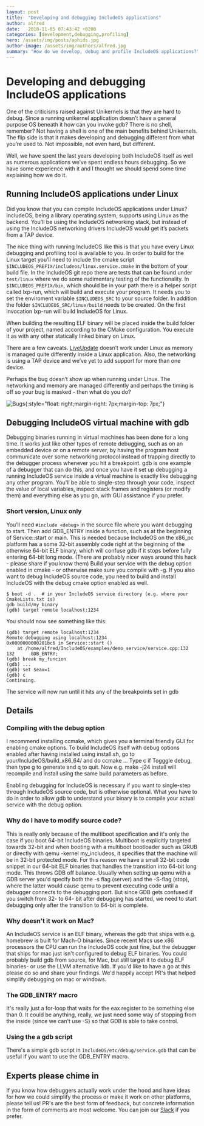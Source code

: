 ```yaml
---
layout: post
title:  "Developing and debugging IncludeOS applications"
author: alfred
date:   2018-11-05 07:43:42 +0200
categories: [development,debugging,profiling]
hero: /assets/img/posts/aphids.jpg
author-image: /assets/img/authors/alfred.jpg
summary: "How do we develop, debug and profile IncludeOS applications?"
---
```


# Developing and debugging IncludeOS applications

One of the criticisms raised against Unikernels is that they are hard to debug. Since a running unikernel application doesn’t have a general purpose OS beneath it how can you invoke gdb? There is no shell, remember? Not having a shell is one of the main benefits behind Unikernels. The flip side is that it makes developing and debugging different from what you’re used to. Not impossible, not even hard, but different.

Well, we have spent the last years developing both IncludeOS itself as well as numerous applications we’ve spent endless hours debugging. So we have some experience with it and I thought we should spend some time explaining how we do it.

## Running IncludeOS applications under Linux

Did you know that you can compile IncludeOS applications under Linux? IncludeOS, being a library operating system, supports using Linux as the backend. You’ll be using the IncludeOS networking stack, but instead of using the IncludeOS networking drivers IncludeOS would get it’s packets from a TAP device.

The nice thing with running IncludeOS like this is that you have every Linux debugging and profiling tool is available to you. In order to build for the Linux target you’ll need to include the cmake script ```$INCLUDEOS_PREFIX/includeos/linux.service.cmake``` in the bottom of your build file. In the IncludeOS git repo there are tests that can be found under ```test/linux``` where we do some rudimentary testing of the functionality. In ```$INCLUDEOS_PREFIX/bin```, which should be in your path there is a helper script called lxp-run, which will build and execute your program. It needs you to set the enviroment variable ```$INCLUDEOS_SRC``` to your source folder. In addition the folder ```$INCLUDEOS_SRC/linux/build``` needs to be created. On the first invocation lxp-run will build IncludeOS for Linux.

When building the resulting ELF binary will be placed inside the build folder of your project, named according to the CMake configuration. You execute it as with any other statically linked binary on Linux.

There are a few caveats. [LiveUpdate] doesn’t work under Linux as memory is managed quite differently inside a Linux application. Also, the networking is using a TAP device and we’ve yet to add support for more than one device.

Perhaps the bug doesn’t show up when running under Linux. The networking and memory are managed differently and perhaps the timing is off so your bug is masked - then what do you do?


![Bugs]({{site-url}}/assets/img/posts/fly.jpg){:style="float: right;margin-right: 7px;margin-top: 7px;"}

## Debugging IncludeOS virtual machine with gdb

Debugging binaries running in virtual machines has been done for a long time. It works just like other types of remote debugging, such as on an embedded device or on a remote server, by having the program host communicate over some networking protocol instead of trapping directly to the debugger process whenever you hit a breakpoint. gdb is one example of a debugger that can do this, and once you have it set up debugging a running IncludeOS service inside a virtual machine is exactly like debugging any other program. You'll be able to single-step through your code, inspect the value of local variables, inspect stack frames and registers (or modify them) and everything else as you go, with GUI assistance if you prefer.

### Short version, Linux only

You’ll need ```#include <debug>``` in the source file where you want debugging to start. Then add GDB_ENTRY inside a function, such as at the beginning of Service::start or main. This is needed because IncludeOS on the x86_pc platform has a some 32-bit assembly code right at the beginning of the otherwise 64-bit ELF binary, which will confuse gdb if it stops before fully entering 64-bit long mode. (There are probably nicer ways around this hack - please share if you know them)
Build your service with the debug option enabled in cmake - or otherwise make sure you compile with -g. If you also want to debug IncludeOS source code, you need to build and install IncludeOS with the debug cmake option enabled as well.

    $ boot -d .  # in your IncludeOS service directory (e.g. where your CmakeLists.txt is)
    gdb build/my_binary
    (gdb) target remote localhost:1234

You should now see something like this:

	(gdb) target remote localhost:1234
	Remote debugging using localhost:1234
	0x0000000000201bc6 in Service::start ()
    	at /home/alfred/IncludeOS/examples/demo_service/service.cpp:132
	132      GDB_ENTRY;
	(gdb) break my_funcion
	(gdb) ...
	(gdb) set $eax=1
	(gdb) c
	Continuing.

The service will now run until it hits any of the breakpoints set in gdb

## Details
### Compiling with the debug option

I recommend installing ccmake, which gives you a terminal friendly GUI for enabling cmake options. To build IncludeOS itself with debug options enabled after having installed using install.sh, go to your/IncludeOS/build_x86_64/ and do ccmake ... Type c if Togggle debug, then type g to generate and q to quit. Now e.g. make -j24 install will recompile and install using the same build parameters as before.

Enabling debugging for IncludeOS is necessary if you want to single-step through IncludeOS source code, but is otherwise optional. What you have to do in order to allow gdb to understand your binary is to compile your actual service with the debug option.

### Why do I have to modify source code?

This is really only because of the multiboot specification and it's only the case if you boot 64-bit IncludeOS binaries. Multiboot is explicitly targeted towards 32-bit and when booting with a multiboot bootloader such as GRUB or directly with qemu -kernel my_includeos, it specifies that the machine will be in 32-bit protected mode. For this reason we have a small 32-bit code snippet in our 64-bit ELF binaries that handles the transition into 64-bit long mode. This throws GDB off balance. Usually when setting up qemu with a GDB server you'd specify both the -s flag (server) and the -S-flag (stop), where the latter would cause qemu to prevent executing code until a debugger connects to the debugging port. But since GDB gets confused if you switch from 32- to 64- bit after debugging has started, we need to start debugging only after the transition to 64-bit is complete.

### Why doesn't it work on Mac?

An IncludeOS service is an ELF binary, whereas the gdb that ships with e.g. homebrew is built for Mach-O binaries. Since recent Macs use x86 processors the CPU can run the IncludeOS code just fine, but the debugger that ships for mac just isn't configured to debug ELF binaries. You could probably build gdb from source, for Mac, but still target it to debug ELF binaries- or use the LLVM alternative lldb. If you'd like to have a go at this please do so and share your findings. We'd happily accept PR's that helped simplify debugging on mac or windows.

### The GDB_ENTRY macro

It's really just a for-loop that waits for the eax register to be something else than 0. It could be anything, really, we just need some way of stopping from the inside (since we can't use -S) so that GDB is able to take control.

### Using the a gdb script

There's a simple gdb script in ```IncludeOS/etc/debug/service.gdb``` that can be useful if you want to use the GDB_ENTRY macro.

## Experts please chime in

If you know how debuggers actually work under the hood and have ideas for how we could simplify the process or make it work on other platforms, please tell us! PR's are the best form of feedback, but concrete information in the form of comments are most welcome. You can join our [Slack] if you prefer.

[LiveUpdate]: /blog/2017/liveupdate.html
[Slack]: https://goo.gl/NXBVsc
